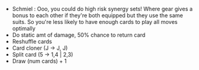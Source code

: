 - Schmiel : Ooo, you could do high risk synergy sets! Where gear gives a bonus to each other if they're both equipped but they use the same suits. So you're less likely to have enough cards to play all moves optimally
- Do static amt of damage, 50% chance to return card
- Reshuffle cards
- Card cloner (J -> J, J)
- Split card (5 -> 1,4 | 2,3)
- Draw (num cards) + 1